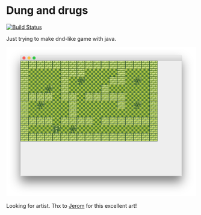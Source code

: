 # Dung and drugs

[![Build Status](https://travis-ci.org/bugov/java-game-try.svg?branch=master)](https://travis-ci.org/bugov/java-game-try)


Just trying to make dnd-like game with java.

![preview](img/preview.png)

Looking for artist. Thx to [Jerom](https://opengameart.org/content/32x32-fantasy-tileset)
for this excellent art!
